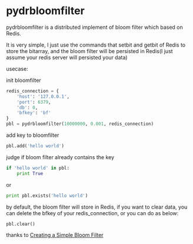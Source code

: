 pydrbloomfilter
===============

pydrbloomfilter is a distributed implement of bloom filter which based on Redis.

It is very simple, I just use the commands that setbit and getbit of Redis to store the
bitarray, and the bloom filter will be persisted in Redis(I just assume your redis server will persisted your data)

usecase:

init bloomfilter

```python
redis_connection = {
    'host': '127.0.0.1',
    'port': 6379,
    'db': 0,
    'bfkey': 'bf'
}
pbl = pydrbloomfilter(10000000, 0.001, redis_connection)
```
add key to bloomfilter
```python
pbl.add('hello world')
```
judge if bloom filter already contains the key
```python
if 'hello world' in pbl:
    print True
```
or
```python
print pbl.exists('hello world')
```
by default, the bloom filter will store in Redis, if you want to clear data, you can delete the bfkey of your redis_connection, or you can do as below:

```python
pbl.clear()
```


thanks to [Creating a Simple Bloom Filter](http://www.maxburstein.com/blog/creating-a-simple-bloom-filter/)
